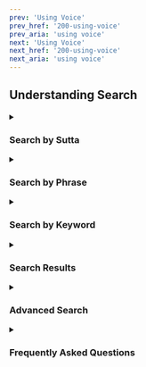 ```yaml
---
prev: 'Using Voice'
prev_href: '200-using-voice'
prev_aria: 'using voice'
next: 'Using Voice'
next_href: '200-using-voice'
next_aria: 'using voice'
---
```


## Understanding Search

<details><summary><h3>Search by Sutta</h3></summary>
To show a specific sutta, enter the sutta acronym, such as: 
<kbd>AN12.23</kbd>

For a longer playlist, enter a comma separated list of suttas such as:
<kbd>SN12.22, SN12.23</kbd>

Use a dash to indicate a range of suttas such as:
<kbd>SN12.22-23</kbd>

You can listen to or download audio for the 
suttas listed in the search results. 

##### Language and Translator

If you need a specific translation,
specify the language and translator. For example:

* <kbd>mn1/en/sujato</kbd> is the English translation of MN 1 by Bhikkhu Sujato
* <kbd>mn1/en/bodhi</kbd> is the English translation of MN 1 by Bhikku Bodhi

To search for a different language, change the 
Translation language in Voice Settings.

</details><!--COMMENT: Sutta Search-->

<details><summary><h3>Search by Phrase</h3></summary>

Enter an exact phrase in upper or lower case 
to find suttas with that phrase. 
For example: <kbd>root of suffering</kbd>.

For Pali searches, enter the romanized phrase such as:
<kbd>nandi dukkhassa mulan</kbd>

Enter partial phrases if you are uncertain about word endings:
<kbd>nandi dukkha</kbd>
</details><!--COMMENT: Phrase Search-->

<details><summary><h3>Search by Keyword</h3></summary>

If you can't remember the exact phrase, 
simply enter the words you know separated by spaces. 
Voice will find the suttas having all the search words.
For example: <kbd>suffering root</kbd>.

Keyword search is slower than phrase search and will return more results.
</details><!--COMMENT: Keyword search-->

<details><summary><h3>Search Results</h3></summary>

Search results are sorted by relevance.
The relevance score is simply the sum of the number of matches plus 
the fraction of matching segments.
Suttas densely packed with search terms have highest relevance.

Voice normally returns up to 5 search results.
Use [Settings](201-settings) to increase the maximum search results.
It takes longer to show more results.
</details><!--COMMENT:Number of Search Results-->

<details><summary><h3>Advanced Search</h3></summary>

#### Regular expressions

Many people on SuttaCentral have been using `grep` for search. 
The `grep` program is very powerful and supports the ability to match 
[regular expressions](https://www.google.com/search?q=grep+-E+option). 
SuttaCentral Voice supports grep regular expressions (e.g., `root.*suffering`).

#### Search Parameters

You can customize search with advanced settings. 
Advanced settings are prefixed with a minus sign, "-":

* **-sl ISO_LANG_2**  Set search language, e.g.: <kbd>-sl de</kbd> chooses Deutsch
* **-d NUMBER**  Set maximum result documents, e.g.: <kbd>-d 50</kbd> finds up to 50 suttas
* **-ml 3**  Require trilingual results.
* **-tc:mn** Restrict search results to Majjhima Nikaya. 

| Parameter | Search |
| :-----: | :-----: |
| -tc:ab | Abhidhamma |
| -tc:an | Aṅguttara Nikāya |
| -tc:as | Adhikaraṇasamatha |
| -tc:ay | Aniyata |
| -tc:bi | Bhikkhuni |
| -tc:bu | Bhikkhu |
| -tc:dn | Dīgha Nikāya |
| -tc:kd | Khandhaka |
| -tc:kn | Khuddaka Nikāya |
| -tc:mn | Majjhima Nikāya |
| -tc:ms | Mahasaṅgīti Tipiṭaka |
| -tc:np | Nissaggiya Pācittiya |
| -tc:pc | Pācittiya |
| -tc:pd | Pātidesanīya |
| -tc:pj | Pārājika |
| -tc:pvr | Parivāra | 
| -tc:prv | Parivāra | 
| -tc:sk | Sekhiya |
| -tc:sn | Saṃyutta Nikāya |
| -tc:ss | Saṅghādisesa |
| -tc:su | Sutta |
| -tc:thag | Theragāthā |
| -tc:thig | Therīgāthā |
| -tc:tv | Theravāda |
| -tc:vb | Vibhaṅga |
| -tc:vin | Vinaya |
</details>

<details><summary><h3>Frequently Asked Questions</h3></summary>

#### Why are my results different than SuttaCentral.net search?
Voice only searches segmented texts. 
Segmented texts whose verses have been numbered for reference
across multiple translations.
Voice does not search all translations available in SuttaCentral,
however many are working to add more segmented texts.

</details>

